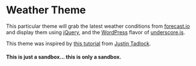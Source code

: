 # Weather Theme

This particular theme will grab the latest weather conditions from [forecast.io](http://forecast.io) and display them using [jQuery](http://jquery.com/), and the [WordPress](http://wordpress.org) flavor of [underscore.js](http://underscorejs.org/).

This theme was inspired by [this tutorial](http://themehybrid.com/weblog/intro-to-underscore-js-templates-in-wordpress) from [Justin Tadlock](https://github.com/justintadlock).

#### This is just a sandbox... this is only a sandbox.

